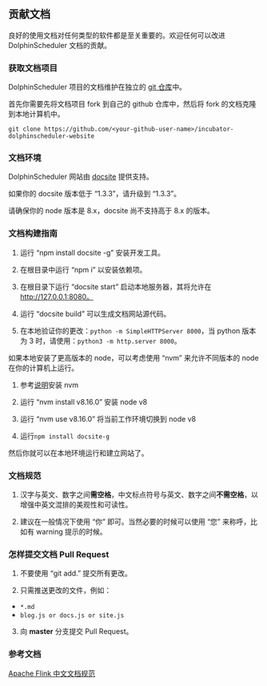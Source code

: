 ## 贡献文档

良好的使用文档对任何类型的软件都是至关重要的。欢迎任何可以改进 DolphinScheduler 文档的贡献。


### 获取文档项目

DolphinScheduler 项目的文档维护在独立的 [git 仓库](https://github.com/apache/incubator-dolphinscheduler-website)中。

首先你需要先将文档项目 fork 到自己的 github 仓库中，然后将 fork 的文档克隆到本地计算机中。

```
git clone https://github.com/<your-github-user-name>/incubator-dolphinscheduler-website
```

### 文档环境

DolphinScheduler 网站由 [docsite](https://github.com/txd-team/docsite) 提供支持。

如果你的 docsite 版本低于 “1.3.3”，请升级到 “1.3.3”。

请确保你的 node 版本是 8.x，docsite 尚不支持高于 8.x 的版本。

### 文档构建指南

1. 运行 “npm install docsite -g” 安装开发工具。

2. 在根目录中运行 “npm i” 以安装依赖项。

3. 在根目录下运行 “docsite start” 启动本地服务器，其将允许在 http://127.0.0.1:8080。

4. 运行 “docsite build” 可以生成文档网站源代码。

5. 在本地验证你的更改：`python -m SimpleHTTPServer 8000`，当 python 版本为 3 时，请使用：`python3 -m http.server 8000`。

如果本地安装了更高版本的 node，可以考虑使用 “nvm” 来允许不同版本的 node 在你的计算机上运行。

1. 参考[说明](http://nvm.sh)安装 nvm

2. 运行 “nvm install v8.16.0” 安装 node v8

3. 运行 “nvm use v8.16.0” 将当前工作环境切换到 node v8

4. 运行`npm install docsite-g`

然后你就可以在本地环境运行和建立网站了。

### 文档规范

1. 汉字与英文、数字之间**需空格**，中文标点符号与英文、数字之间**不需空格**，以增强中英文混排的美观性和可读性。

2. 建议在一般情况下使用 “你” 即可。当然必要的时候可以使用 “您” 来称呼，比如有 warning 提示的时候。

### 怎样提交文档 Pull Request

1. 不要使用 “git add.” 提交所有更改。

2. 只需推送更改的文件，例如：

 * `*.md`
 * `blog.js or docs.js or site.js`

3. 向 **master** 分支提交 Pull Request。

### 参考文档

[Apache Flink 中文文档规范](https://cwiki.apache.org/confluence/display/FLINK/Flink+Translation+Specifications)